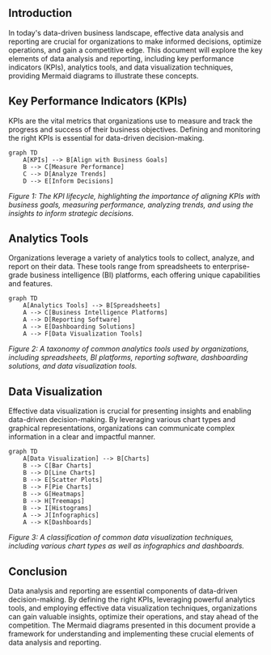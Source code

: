 ## Introduction

In today's data-driven business landscape, effective data analysis and reporting are crucial for organizations to make informed decisions, optimize operations, and gain a competitive edge. This document will explore the key elements of data analysis and reporting, including key performance indicators (KPIs), analytics tools, and data visualization techniques, providing Mermaid diagrams to illustrate these concepts.

## Key Performance Indicators (KPIs)

KPIs are the vital metrics that organizations use to measure and track the progress and success of their business objectives. Defining and monitoring the right KPIs is essential for data-driven decision-making.

```mermaid
graph TD
    A[KPIs] --> B[Align with Business Goals]
    B --> C[Measure Performance]
    C --> D[Analyze Trends]
    D --> E[Inform Decisions]
```

*Figure 1: The KPI lifecycle, highlighting the importance of aligning KPIs with business goals, measuring performance, analyzing trends, and using the insights to inform strategic decisions.*

## Analytics Tools

Organizations leverage a variety of analytics tools to collect, analyze, and report on their data. These tools range from spreadsheets to enterprise-grade business intelligence (BI) platforms, each offering unique capabilities and features.

```mermaid
graph TD
    A[Analytics Tools] --> B[Spreadsheets]
    A --> C[Business Intelligence Platforms]
    A --> D[Reporting Software]
    A --> E[Dashboarding Solutions]
    A --> F[Data Visualization Tools]
```

*Figure 2: A taxonomy of common analytics tools used by organizations, including spreadsheets, BI platforms, reporting software, dashboarding solutions, and data visualization tools.*

## Data Visualization

Effective data visualization is crucial for presenting insights and enabling data-driven decision-making. By leveraging various chart types and graphical representations, organizations can communicate complex information in a clear and impactful manner.

```mermaid
graph TD
    A[Data Visualization] --> B[Charts]
    B --> C[Bar Charts]
    B --> D[Line Charts]
    B --> E[Scatter Plots]
    B --> F[Pie Charts]
    B --> G[Heatmaps]
    B --> H[Treemaps]
    B --> I[Histograms]
    A --> J[Infographics]
    A --> K[Dashboards]
```

*Figure 3: A classification of common data visualization techniques, including various chart types as well as infographics and dashboards.*

## Conclusion

Data analysis and reporting are essential components of data-driven decision-making. By defining the right KPIs, leveraging powerful analytics tools, and employing effective data visualization techniques, organizations can gain valuable insights, optimize their operations, and stay ahead of the competition. The Mermaid diagrams presented in this document provide a framework for understanding and implementing these crucial elements of data analysis and reporting.


